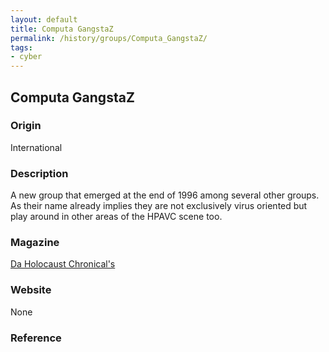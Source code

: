 ```yaml
---
layout: default
title: Computa GangstaZ
permalink: /history/groups/Computa_GangstaZ/
tags:
- cyber
---
```


## Computa GangstaZ

### Origin
International

### Description
A new group that emerged at the end of 1996 among several other groups. As their name already implies they are not exclusively virus oriented but play around in other areas of the HPAVC scene too.

### Magazine
[Da Holocaust Chronical's](http://vxheaven.org/vx.php?id=zd00)

### Website
None

### Reference

